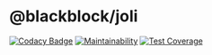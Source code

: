 # @blackblock/joli

[![Codacy Badge](https://app.codacy.com/project/badge/Grade/ea592083b93a409f8c3df47966a9b167)](https://www.codacy.com/gh/winston0410/blackblock-joli/dashboard?utm_source=github.com&utm_medium=referral&utm_content=winston0410/blackblock-joli&utm_campaign=Badge_Grade) [![Maintainability](https://api.codeclimate.com/v1/badges/42e433c45488e9e9b818/maintainability)](https://codeclimate.com/github/winston0410/blackblock-joli/maintainability) [![Test Coverage](https://api.codeclimate.com/v1/badges/42e433c45488e9e9b818/test_coverage)](https://codeclimate.com/github/winston0410/blackblock-joli/test_coverage)
